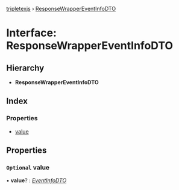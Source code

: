 [tripletexjs](../README.md) › [ResponseWrapperEventInfoDTO](responsewrappereventinfodto.md)

# Interface: ResponseWrapperEventInfoDTO

## Hierarchy

* **ResponseWrapperEventInfoDTO**

## Index

### Properties

* [value](responsewrappereventinfodto.md#optional-value)

## Properties

### `Optional` value

• **value**? : *[EventInfoDTO](eventinfodto.md)*
